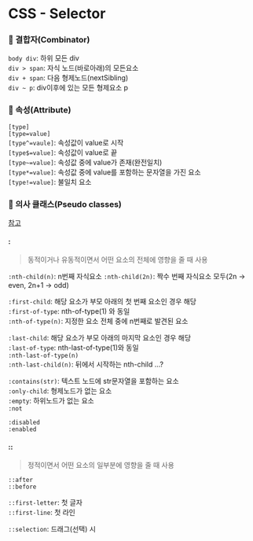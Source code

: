 # CSS - Selector

### 🦋 결합자(Combinator)

`body div`: 하위 모든 div\
`div > span`: 자식 노드(바로아래)의 모든요소\
`div + span`: 다음 형제노드(nextSibling)\
`div ~ p`: div이후에 있는 모든 형제요소 p

### 🦋 속성(Attribute)

`[type]`\
`[type=value]`\
`[type^=vaule]`: 속성값이 value로 시작\
`[type$=value]`: 속성값이 value로 끝\
`[type~=value]`: 속성값 중에 value가 존재(완전일치)\
`[type*=value]`: 속성값 중에 value를 포함하는 문자열을 가진 요소\
`[type!=value]`: 불일치 요소

### 🦋 의사 클래스(Pseudo classes)

[참고](https://developer.mozilla.org/en-US/docs/Web/CSS/Pseudo-classes)

#### **:**

> 동적이거나 유동적이면서 어떤 요소의 전체에 영향을 줄 때 사용

`:nth-child(n)`: n번째 자식요소
`:nth-child(2n)`: 짝수 번째 자식요소 모두(2n -> even, 2n+1 -> odd)

`:first-child`: 해당 요소가 부모 아래의 첫 번째 요소인 경우 해당\
`:first-of-type`: nth-of-type(1) 와 동일\
`:nth-of-type(n)`: 지정한 요소 전체 중에 n번째로 발견된 요소

`:last-child`: 해당 요소가 부모 아래의 마지막 요소인 경우 해당\
`:last-of-type`: nth-last-of-type(1)와 동일\
`:nth-last-of-type(n)`\
`:nth-last-child(n)`: 뒤에서 시작하는 nth-child ...?

`:contains(str)`: 텍스트 노드에 str문자열을 포함하는 요소\
`:only-child`: 형제노드가 없는 요소\
`:empty`: 하위노드가 없는 요소\
`:not`

`:disabled`\
`:enabled`

#### **::**

> 정적이면서 어떤 요소의 일부분에 영향을 줄 때 사용

`::after`\
`::before`

`::first-letter`: 첫 글자\
`::first-line`: 첫 라인

`::selection`: 드래그(선택) 시
